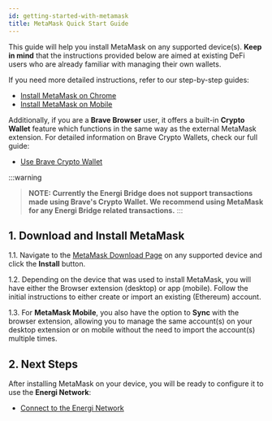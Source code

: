 ```yaml
---
id: getting-started-with-metamask
title: MetaMask Quick Start Guide
---
```


This guide will help you install MetaMask on any supported device(s). **Keep in mind** that the instructions provided below are aimed at existing DeFi users who are already familiar with managing their own wallets.

If you need more detailed instructions, refer to our step-by-step guides:

* [Install MetaMask on Chrome](https://wiki.energi.world/guides/Getting-Started-with-MetaMask-on-Chrome)
* [Install MetaMask on Mobile](https://wiki.energi.world/guides/getting-started-metamask-mobile)

Additionally, if you are a **Brave Browser** user, it offers a built-in **Crypto Wallet** feature which functions in the same way as the external MetaMask extension. For detailed information on Brave Crypto Wallets, check our full guide:

* [Use Brave Crypto Wallet](https://wiki.energi.world/guides/getting-started-brave-crypto-wallet)

:::warning
> **NOTE: Currently the Energi Bridge does not support transactions made using Brave's Crypto Wallet. We recommend using MetaMask for any Energi Bridge related transactions.**
:::

## 1. Download and Install MetaMask

1.1. Navigate to the [MetaMask Download Page](https://metamask.io/download) on any supported device and click the **Install** button.

1.2. Depending on the device that was used to install MetaMask, you will have either the Browser extension (desktop) or app (mobile). Follow the initial instructions to either create or import an existing (Ethereum) account.

1.3. For **MetaMask Mobile**, you also have the option to **Sync** with the browser extension, allowing you to manage the same account(s) on your desktop extension or on mobile without the need to import the account(s) multiple times.

## 2. Next Steps
After installing MetaMask on your device, you will be ready to configure it to use the **Energi Network**:
* [Connect to the Energi Network](https://wiki.energi.world/guides/connect-energi-network)
